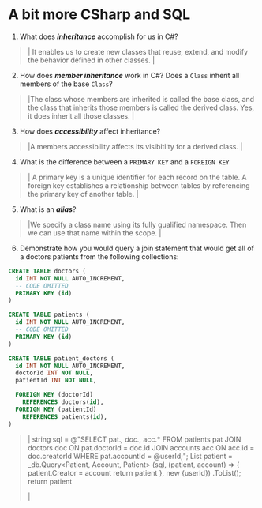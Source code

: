 # A bit more CSharp and SQL
1. What does ***inheritance*** accomplish for us in C#?

  > | It enables us to create new classes that reuse, extend, and modify the behavior defined in other classes.  |

2. How does ***member inheritance*** work in C#? Does a `Class` inherit all members of the base `Class`?

  > |The class whose members are inherited is called the base class,  and the class that inherits those members is called the derived class. Yes, it does inherit all those classes.  |

3. How does ***accessibility*** affect inheritance?

  > |A members accessibility affects its visibitilty for a derived class.  |

4. What is the difference between a `PRIMARY KEY` and a `FOREIGN KEY`

  > | A primary key is a unique identifier for each record on the table. A foreign key establishes a relationship between tables by referencing the primary key of another table.  |

5. What is an ***alias***?

  > |We specify a class name using its fully qualified namespace. Then we can use that name within the scope. |

6. Demonstrate how you would query a join statement that would get all of a doctors patients from the following collections:

  ```SQL
  CREATE TABLE doctors (
    id INT NOT NULL AUTO_INCREMENT,
    -- CODE OMITTED
    PRIMARY KEY (id)
  )

  CREATE TABLE patients (
    id INT NOT NULL AUTO_INCREMENT,
    -- CODE OMITTED
    PRIMARY KEY (id)
  )

  CREATE TABLE patient_doctors (
    id INT NOT NULL AUTO_INCREMENT,
    doctorId INT NOT NULL,
    patientId INT NOT NULL,

    FOREIGN KEY (doctorId)
      REFERENCES doctors(id),
    FOREIGN KEY (patientId)
      REFERENCES patients(id),
  )

  ```

  > | string sql = @"SELECT pat.*,
> doc.*,
> acc.*
> FROM patients pat
> JOIN doctors doc ON pat.doctorId = doc.id
> JOIN accounts acc ON acc.id = doc.creatorId
> WHERE pat.accountId = @userId;";
> List <Patient> patient = _db.Query<Patient, Account, Patient> (sql, (patient, account)
=> {
> patient.Creator = account
> return patient
> }, new {userId}) .ToList();
> return patient 
> 
> |
